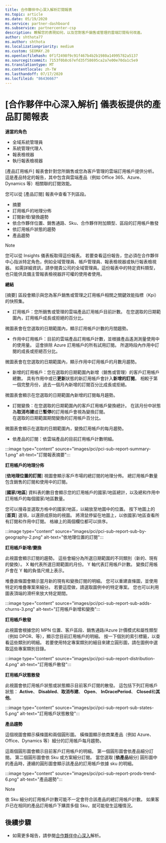 ```yaml
---
title: 合作夥伴中心深入解析訂閱報表
ms.topic: article
ms.date: 05/19/2020
ms.service: partner-dashboard
ms.subservice: partnercenter-csp
description: 瞭解您的表現如何，以及您對客戶銷售或管理的雲端訂閱有何改進。
author: shthota77
ms.author: shthota
ms.localizationpriority: medium
ms.custom: SEOMAY.20
ms.openlocfilehash: 0f1f2498f9c91f467b4b2b1980a14995782a5137
ms.sourcegitcommit: 7153f0b8c67efd35f58695ca2a7e00e70da1c5e9
ms.translationtype: MT
ms.contentlocale: zh-TW
ms.lasthandoff: 07/17/2020
ms.locfileid: "86436667"
---
```

# <a name="product-subscriptions-report-available-from-the-partner-center-insights-dashboard"></a>[合作夥伴中心深入解析] 儀表板提供的產品訂閱報表

**適當的角色**
- 全域系統管理員
- 系統管理代理人
- 報表檢視器
- 執行報表檢視器

[產品訂用帳戶] 報表會針對您所銷售或您為客戶管理的雲端訂用帳戶提供分析。 這是產品特定的報告，其中包含與雲端產品（例如 Office 365、Azure、Dynamics 等）相關聯的訂閱效能。

您可以從 [產品訂閱] 報表中查看下列區段。

- 摘要
- 訂用帳戶的地理分佈
- 訂閱新增/變換趨勢
- 依合作夥伴位置、銷售通路、Sku、合作夥伴附加類型、區段的訂用帳戶散發
- 依訂用帳戶狀態的趨勢
- 產品趨勢

 > [!NOTE]
 > 您可以從 Insights 儀表板取得這份報表。 若要查看這份報告，您必須在合作夥伴中心指派特定角色，例如全域管理員、帳戶管理員、報表檢視器或執行報表檢視器。 如需詳細資訊，請參閱貴公司的全域管理員。這份報表中的特定資料類型，也只能供具備主管報表檢視器許可權的使用者使用。

**總結**

[摘要] 區段會顯示與您為客戶銷售或管理之訂用帳戶相關之關鍵效能指標（Kpi）的快照集。  

- 訂用帳戶：您所銷售或管理的雲端產品訂用帳戶目前計數。
在您選取的日期範圍內，訂用帳戶成長或拒絕的百分比。

微圖表會在您選取的日期範圍內，顯示訂用帳戶計數的月間趨勢。

- 作用中訂用帳戶：目前的雲端產品訂用帳戶計數，並根據產品遙測測量使用中的使用量。 這會排除 Azure 訂用帳戶的所有試用訂閱。
所選時段內作用中訂閱的成長或拒絕百分比。

微圖表會在您選取的日期範圍內，顯示作用中訂用帳戶的月數月趨勢。

- 新增的訂用帳戶：您在選取的日期範圍內新增（銷售或管理）的客戶訂用帳戶總數。 具有作用中或已**更新**狀態的新訂用帳戶會計入**新增的訂閱**。
相較于第一個完整月份，過去一個月內新增的訂閱百分比成長或拒絕。

微圖表會顯示在您選取的日期範圍內新增的訂閱每月趨勢。

- 訂閱變換：在您選取的日期範圍內的客戶訂用帳戶變換總計。 在該月份中狀態為**取消布建**或已**暫停**的訂用帳戶會視為變換訂閱。  
在選取的日期範圍期間變換的訂用帳戶百分比。

微圖表會顯示在選取的日期範圍內，變換訂用帳戶的每月趨勢。

- 依產品的訂閱：依雲端產品的目前訂用帳戶計數明細。

:::image type="content" source="images/pci/pci-sub-report-summary-1.png" alt-text="訂閱報表摘要":::

**訂用帳戶的地理分佈**

[**依地理位置的訂閱**] 視圖會顯示客戶市場的總訂閱的地理分佈。 總訂用帳戶數量包含銷售的訂閱和使用中的訂閱。

[**國家/地區**] 資料表的數目會顯示您的訂用帳戶的國家/地區總計，以及總和作用中訂用帳戶的每個國家/地區數量。

您可以搜尋並選取方格中的國家/地區，以縮放至地圖中的位置。 按下地圖上的 [**首頁**] 選項，以還原成原始的視圖。 將滑鼠停留在地圖上，以依國家/地區查看所有訂閱和作用中訂閱。 格線上的兩個欄位都可以排序。

:::image type="content" source="images/pci/pci-sub-report-sub-by-geography-2.png" alt-text="依地理位置的訂閱":::

**訂用帳戶新增/變換**

此視圖會顯示訂閱的趨勢。 這些會細分為所選日期範圍的不同類別（新的、現有的變換）。 X 軸代表所選日期範圍的月份。 Y 軸代表訂用帳戶計數。 變換訂用帳戶會在 Y 軸的負值尺規上表示。 

堆疊直條圖會顯示當月新的現有和變換訂閱的明細。 您可以重建直條圖，並使用特定的堆疊專案來細分。 若要這麼做，請選取圖例中的特定專案。 您也可以利用圖表頂端的滑杆來放大特定期間。

:::image type="content" source="images/pci/pci-sub-report-sub-adds-churns-3.png" alt-text="訂用帳戶新增和變換":::

**訂用帳戶散發**

此視圖會根據您的 MPN 位置、客戶區段、銷售通路/Azure 計價模式和屬性類型（例如 DPOR、等），顯示您目前訂用帳戶的明細。 按一下個別的索引標籤，以查看這些類別的明細。 若要使用特定專案類別的細目來建立圓形圖，請在圖例中選取這些專案類別目錄。

:::image type="content" source="images/pci/pci-sub-report-distribution-4.png" alt-text="訂用帳戶散發":::

**訂用帳戶狀態散發**

此視圖會依訂用帳戶狀態或狀態顯示目前客戶訂閱的散發。 這包括下列訂用帳戶狀態： **Active**、 **Disabled**、**取消布建**、 **Open**、 **InGracePeriod**、 **Closed**和**其他**。

:::image type="content" source="images/pci/pci-sub-report-sub-states-5.png" alt-text="訂用帳戶狀態散發":::

**產品趨勢**

這個視圖會顯示橫條圖和兩個圓形圖。 橫條圖顯示依商業產品（例如 Azure、Office、Dynamics 等）細分的訂用帳戶每月趨勢。

這兩個圓形圖會顯示目前客戶訂用帳戶的明細。 第一個圓形圖會依產品細分訂閱。 第二個圓形圖會依 Sku 或方案細分訂閱。 當您選取 [**依產品**細分] 圓形圖中的產品時，連續的圓形圖會顯示該產品的訂用帳戶依據 sku 的明細。

:::image type="content" source="images/pci/pci-sub-report-prods-trend-6.png" alt-text="產品趨勢":::

> [!NOTE]
 > 依 Sku 細分的訂用帳戶計數可能不一定會符合該產品的總訂用帳戶計數。 如果客戶已在相同的產品訂用帳戶下購買多個 Sku，就可能發生這種情況。

## <a name="next-steps"></a>後續步驟

- 如需更多報告，請參閱[合作夥伴中心深入](partner-center-insights.md)解析。
